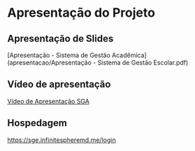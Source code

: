 # Apresentação do Projeto

## Apresentação de Slides

[Apresentação - Sistema de Gestão Acadêmica](apresentacao/Apresentação - Sistema de Gestão Escolar.pdf)

## Vídeo de apresentação

[Vídeo de Apresentação SGA](https://github.com/ICEI-PUC-Minas-PMV-ADS/pmv-ads-2024-1-e1-proj-web-t6-pmv-ads-2024-1-e1-projeto_academico/blob/dev/apresentacao/Sistema%20de%20Gest%C3%A3o%20Acad%C3%AAmica%20-%20ADS%20-%20Turma%206%20-%20Grupo%202%20-%20Eixo%201%20(HD).mp4)

## Hospedagem

https://sge.infinitespheremd.me/login
